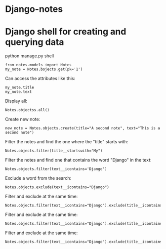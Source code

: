 # Django-notes

# Django shell for creating and querying data

python manage.py shell
```
from notes.models import Notes
my_note = Notes.bojects.get(pk='1')
```

Can access the attributes like this:
```
my_note.title
my_note.text
```

Display all:
```
Notes.objectss.all()
```

Create new note:
```
new_note = Notes.objects.create(title="A second note", text="This is a second note")
```

Filter the notes and find the one where the "title" starts with:
```
Notes.objects.filter(title__startswith="My")
```

Filter the notes and find one that contains the word "Django" in the text:
```
Notes.objects.filter(text__icontains='Django')
```

Exclude a word from the search:
```
Notes.objects.exclude(text__icontains="Django")
```

Filter and exclude at the same time:
```
Notes.objects.filter(text__icontains="Django").exclude(title__icontains="Django")
```

Filter and exclude at the same time:
```
Notes.objects.filter(text__icontains="Django").exclude(title__icontains="Django")
```

Filter and exclude at the same time:
```
Notes.objects.filter(text__icontains="Django").exclude(title__icontains="Django")
```
